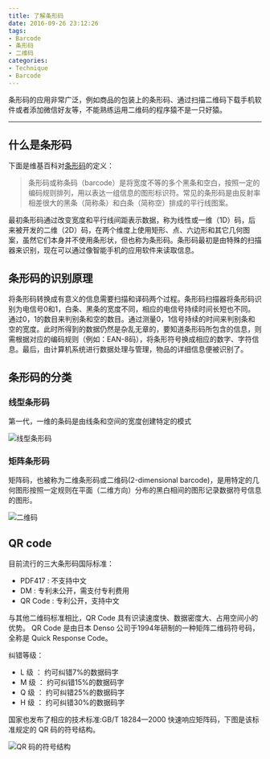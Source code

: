 ```yaml
---
title: 了解条形码
date: 2016-09-26 23:12:26
tags:
- Barcode
- 条形码
- 二维码
categories:
- Technique
- Barcode
---
```

条形码的应用非常广泛，例如商品的包装上的条形码、通过扫描二维码下载手机软件或者添加微信好友等，不能熟练运用二维码的程序猿不是一只好猿。

<!--more-->

---
## 什么是条形码

下面是维基百科对[条形码](https://en.wikipedia.org/wiki/Barcode)的定义：

> 条形码或称条码（barcode）是将宽度不等的多个黑条和空白，按照一定的编码规则排列，用以表达一组信息的图形标识符。常见的条形码是由反射率相差很大的黑条（简称条）和白条（简称空）排成的平行线图案。

最初条形码通过改变宽度和平行线间距表示数据，称为线性或一维（1D）码，后来被开发的二维（2D）码，在两个维度上使用矩形、点、六边形和其它几何图案，虽然它们本身并不使用条形状，但也称为条形码。条形码最初是由特殊的扫描器来识别，现在可以通过像智能手机的应用软件来读取信息。

## 条形码的识别原理

将条形码转换成有意义的信息需要扫描和译码两个过程。条形码扫描器将条形码识别为电信号0和1，白条、黑条的宽度不同，相应的电信号持续时间长短也不同。通过0，1的数目来判别条和空的数目。通过测量0，1信号持续的时间来判别条和空的宽度。此时所得到的数据仍然是杂乱无章的，要知道条形码所包含的信息，则需根据对应的编码规则（例如：EAN-8码），将条形符号换成相应的数字、字符信息。最后，由计算机系统进行数据处理与管理，物品的详细信息便被识别了。

## 条形码的分类

### 线型条形码

第一代，一维的条码是由线条和空间的宽度创建特定的模式

![线型条形码](/images/barcode/1D.PNG "线型条形码")

### 矩阵条形码

矩阵码，也被称为二维条形码或二维码(2-dimensional barcode)，是用特定的几何图形按照一定规则在平面（二维方向）分布的黑白相间的图形记录数据符号信息的图形。

![二维码](/images/barcode/2D.PNG "二维码")

## QR code

目前流行的三大条形码国际标准：

* PDF417 : 不支持中文
* DM : 专利未公开，需支付专利费用
* QR Code : 专利公开，支持中文

与其他二维码标准相比，QR Code 具有识读速度快、数据密度大、占用空间小的优势。
QR Code 是由日本 Denso 公司于1994年研制的一种矩阵二维码符号码，全称是 Quick Response Code。

纠错等级：
* L 级 ： 约可纠错7%的数据码字
* M 级 ： 约可纠错15%的数据码字
* Q 级 ： 约可纠错25%的数据码字
* H 级 ： 约可纠错30%的数据码字

国家也发布了相应的技术标准:GB/T 18284—2000 快速响应矩阵码，下图是该标准规定的 QR 码的符号结构。

![QR 码的符号结构](/images/barcode/gbt-18284-2000-qrcode符号结构.PNG "QR 码的符号结构")

